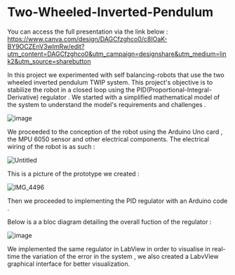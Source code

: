 # Two-Wheeled-Inverted-Pendulum
You can access the full presentation via the link below : 
https://www.canva.com/design/DAGCfzghco0/c8IOaK-BY9OCZEnV3wlmRw/edit?utm_content=DAGCfzghco0&utm_campaign=designshare&utm_medium=link2&utm_source=sharebutton

In this project we experimented with self balancing-robots that use the two wheeled inverted pendulum TWIP system.
This project's objective is to stabilize the robot in a closed loop using the PID(Proportional-Integral-Derivative) regulator .
We started with a simplified mathematical model of the system to understand the model's requirements and challenges .

![image](https://github.com/wesletieya/Two-Wheeled-Inverted-Pendulum/assets/129344878/25d78771-adb8-4bf7-8d77-7d5a8ece0344)

We proceeded to the conception of the robot using the Arduino Uno card , the MPU 6050 sensor and other electrical components.
The electrical wiring of the robot is as such :

![Untitled](https://github.com/wesletieya/Two-Wheeled-Inverted-Pendulum/assets/129344878/79cc8022-d09a-4621-b283-f57ab8a55942)


This is a picture of the prototype we created :

![IMG_4496](https://github.com/wesletieya/Two-Wheeled-Inverted-Pendulum/assets/129344878/dbdad588-1cb8-43a3-b364-e7d78c1796a9)

Then we proceeded to implementing the PID regulator with an Arduino code .

Below is a a bloc diagram detailing the overall fuction of the regulator :

![image](https://github.com/wesletieya/Two-Wheeled-Inverted-Pendulum/assets/129344878/425d979d-162b-46a6-bad7-04ad05f88d53)

We implemented the same regulator in LabView in order to visualise in real-time the variation of the error in the system , we also created a LabvView graphical interface for better visualization.

